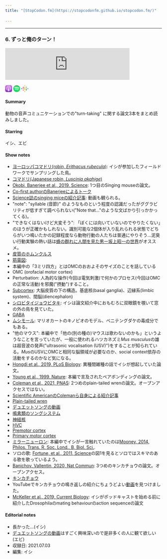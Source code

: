 ```yaml
---
title: "[StopCodon.fm](https://stopcodonfm.github.io/stopcodon.fm/)"

---
```

-------
### 6. ずっと俺のターン！
<iframe src="https://anchor.fm/stopcodon/embed/episodes/6-e167iss" height="102px" width="400px" frameborder="0" scrolling="no"></iframe>

[<img src="https://raw.githubusercontent.com/StopCodonfm/stopcodon/main/logos/apple-podcasts.png" width="22px">](https://podcasts.apple.com/jp/podcast/6-%E3%81%9A%E3%81%A3%E3%81%A8%E4%BF%BA%E3%81%AE%E3%82%BF%E3%83%BC%E3%83%B3/id1572672009?i=1000532635862)
[<img src="https://raw.githubusercontent.com/StopCodonfm/stopcodon/main/logos/spotify.png" width="22px">](https://open.spotify.com/episode/671g3DTdf5SUajjdVj6QDT)
[<img src="https://raw.githubusercontent.com/StopCodonfm/stopcodon/main/logos/google-podcasts.png" width="22px">](https://podcasts.google.com/feed/aHR0cHM6Ly9hbmNob3IuZm0vcy81YjY0MGVhMC9wb2RjYXN0L3Jzcw/episode/NTYxMDBkY2QtZGJmYy00OGI5LWIxODEtMzY4NmNlYzI4MTQ2?sa=X&ved=0CAUQkfYCahcKEwj4rejW8KT1AhUAAAAAHQAAAAAQAQ)



#### Summary
動物の音声コミュニケーションでの"turn-taking" に関する論文3本をまとめ読みしました。

#### Starring
イシ、エビ


#### Show notes
+ [ヨーロッパコマドリ(robin, *Erithacus rubecula*)](https://ja.wikipedia.org/wiki/ヨーロッパコマドリ): イシが参加したフィールドワークでサンプリングした鳥。
+ [コマドリ(Japanese robin, *Luscinia akahige*)](https://ja.wikipedia.org/wiki/コマドリ)
+ [Okobi, Banerjee et al., 2019, Science](https://science.sciencemag.org/content/363/6430/983): 1つ目のSinging mouseの論文。
+ [Co-first authorのBanerjeeによるトーク](https://www.youtube.com/watch?v=McZsZVzAUuE)
+ [Science誌のsinging miceの紹介記事](https://www.sciencemag.org/news/2019/02/singing-mouse-s-brain-could-reveal-keys-snappy-conversation): 動画も観られる。
+ "note": "syllable (音節)" のようなものという程度の認識だったがググラビリティが低すぎて調べられない("Note that..."のような文ばかり引っかかってくる)。
+ "できなくはないけど大変そう": 「ぼくには向いていないのでやりたくない」のほうが正確かもしれない。識別可能な2個体が入り乱れられる状態でどちらがいつ鳴いたかの記録程度なら動物行動の人たちは普通にやりそう…泥臭い行動実験の熱い話は[蜂の群れに人間を見た男ー坂上昭一の世界](https://www.amazon.co.jp/蜂の群れに人間を見た男―坂上昭一の世界-本田-睨/dp/4140806567)がオススメ。
+ [皮質のホムンクルス](https://en.wikipedia.org/wiki/Cortical_homunculus)
+ [筋電図](https://ja.wikipedia.org/wiki/筋電図): 
+ 本編中の「3ミリ四方」とはOMCのおおよそのサイズのことを話している
+ OMC (orofacial motor cortex)
+ Perturbation: 人為的な操作(今回は電気刺激)で何かのプロセス(今回はOMCの正常な活動)を邪魔("摂動")すること。
+ [Subcortex](https://psychology.wikia.org/wiki/Subcortex): 大脳皮質の下の構造。基底核(basal ganglia)、辺縁系(limbic system)、間脳(diencephalon)
+ [シロビタイジョウビタキ](https://ja.wikipedia.org/wiki/シロビタイジョウビタキ): イシは論文紹介中におもむろに双眼鏡を覗いて窓の外の鳥を見ていた。
+ [GABA](https://en.wikipedia.org/wiki/Gamma-Aminobutyric_acid)
+ [ムシモール](https://ja.wikipedia.org/wiki/ムッシモール): マリオカートのキノピオのモデル、ベニテングダケの毒成分でもある。
+ "他のマウス": 本編中で「他の(別の種の)マウスは歌わないのかも」というようなことを言っていたが、一般に使われるハツカネズミ*Mus musculus*の雄は超音波の発声("ultrasonic vocalisation (USV)")をすることが知られている。*Mus*のUSVにOMCと相同な脳領域が必要なのか、social context依存の活動をするのかなど気になる。
+ [Hongdi et al., 2019, PLoS Biology](https://journals.plos.org/plosbiology/article?id=10.1371/journal.pbio.3000476): 異種間雑種の話でイシが想起していた論文。
+ [Young et al., 1999, Nature](https://www.nature.com/articles/23475): 本編で言及されたペアボンディングの論文。
+ [Coleman et al., 2021, PNAS](https://www.pnas.org/content/118/23/e2018188118): 2つめのplain-tailed wrenの論文。オープンアクセスではない。
+ [Scientific AmericanのColemanら自身による紹介記事](https://www.scientificamerican.com/article/the-neuroscience-of-taking-turns-in-a-conversation/)
+ [Plain-tailed wren](https://en.wikipedia.org/wiki/Plain-tailed_wren)
+ [デュエットソングの動画](https://www.youtube.com/watch?v=OfIQtH21fpA&t=2s)
+ [鳴禽類のソングシステム](https://www.brh.co.jp/publication/journal/070/research_2.html)
+ [神経核](https://ja.wikipedia.org/wiki/神経核)
+ [HVC](https://en.wikipedia.org/wiki/HVC_(avian_brain_region))
+ [Premotor cortex](https://en.wikipedia.org/wiki/Premotor_cortex)
+ [Primary motor cortex](https://en.wikipedia.org/wiki/Primary_motor_cortex)
+ [ミラーニューロン](https://ja.wikipedia.org/wiki/ミラーニューロン): 本編中でイシが一言触れていたのは[Mooney, 2014, Philos. Trans. R. Soc. Lond., B, Biol. Sci.](https://royalsocietypublishing.org/doi/10.1098/rstb.2013.0179).
+ ソロの歌: [Fortune, et al., 2011, Science](https://science.sciencemag.org/content/334/6056/666)の図1を見るとソロではスキマのある歌を歌っているよう。
+ [Banichov, Vallentin, 2020, Nat Commun](https://www.nature.com/articles/s41467-019-13938-0): 3つめのキンカチョウの論文。オープンアクセス。
+ [キンカチョウ](https://ja.wikipedia.org/wiki/キンカチョウ)
+ YouTubeでキンカチョウの鳴き返しの紹介にちょうどよい[動画](https://www.youtube.com/watch?v=acZcPmIlQF4)を見つけました。
+ [McKeller et al., 2019, Current Biology](https://doi.org/10.1016/j.cub.2018.12.019): イシがポッドキャストを始める前に紹介したDrosophilaのmating behaviourのaction sequenceの論文

#### Editorial notes
+ 長かった...(イシ)
+ [デュエットソングの動画](https://www.youtube.com/watch?v=OfIQtH21fpA&t=2s)はすごく興味深いので是非多くの人に観て欲しい (エビ)
+ 収録日: 2021.07.03
+ 編集: イシ


